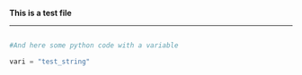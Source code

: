 **This is a test file**

---

```Python

#And here some python code with a variable

vari = "test_string"
